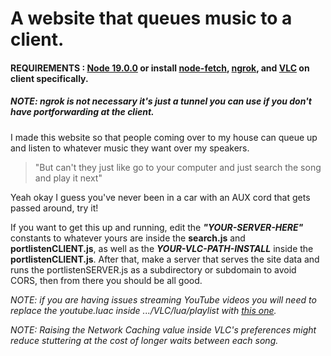 # A website that queues music to a client.
#### REQUIREMENTS : [Node 19.0.0](https://nodejs.org/en/) or install [node-fetch](https://www.npmjs.com/package/node-fetch), [ngrok](https://www.npmjs.com/package/ngrok), and [VLC](https://www.videolan.org/vlc/) on client specifically.
##### NOTE: ngrok is not necessary it's just a tunnel you can use if you don't have portforwarding at the client.


I made this website so that people coming over to my house can queue up and listen to whatever music they want over my speakers. 

> "But can't they just like go to your computer and just search the song and play it next"

Yeah okay I guess you've never been in a car with an AUX cord that gets passed around, try it!


If you want to get this up and running, edit the ***"YOUR-SERVER-HERE"*** constants to whatever yours are inside the **search.js** and **portlistenCLIENT.js**, as well as the ***YOUR-VLC-PATH-INSTALL*** inside the **portlistenCLIENT.js**. After that, make a server that serves the site data and runs the portlistenSERVER.js as a subdirectory or subdomain to avoid CORS, then from there you should be all good.

*NOTE: if you are having issues streaming YouTube videos you will need to replace the youtube.luac inside .../VLC/lua/playlist with [this one](http://code.videolan.org/videolan/vlc/-/raw/master/share/lua/playlist/youtube.lua?inline=false).*

*NOTE: Raising the Network Caching value inside VLC's preferences might reduce stuttering at the cost of longer waits between each song.*
